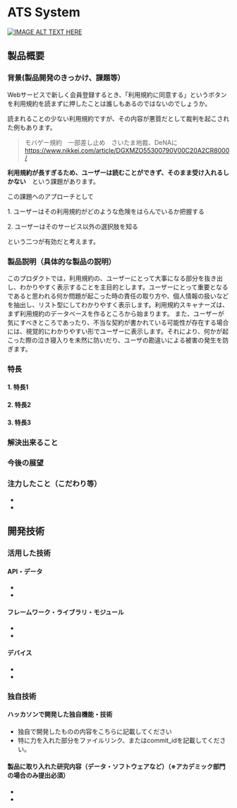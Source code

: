 # ATS System

[![IMAGE ALT TEXT HERE](https://jphacks.com/wp-content/uploads/2023/07/JPHACKS2023_ogp.png)](https://www.youtube.com/watch?v=yYRQEdfGjEg)

## 製品概要
### 背景(製品開発のきっかけ、課題等）

Webサービスで新しく会員登録するとき、「利用規約に同意する」というボタンを利用規約を読まずに押したことは誰しもあるのではないのでしょうか。

読まれることの少ない利用規約ですが、その内容が悪質だとして裁判を起こされた例もあります。

>モバゲー規約　一部差し止め　さいたま地裁、DeNAに
>https://www.nikkei.com/article/DGXMZO55300790V00C20A2CR8000/

**利用規約が長すぎるため、ユーザーは読むことができず、そのまま受け入れるしかない**　という課題があります。

この課題へのアプローチとして

1\. ユーザーはその利用規約がどのような危険をはらんでいるか把握する

2\. ユーザーはそのサービス以外の選択肢を知る

という二つが有効だと考えます。

### 製品説明（具体的な製品の説明）
このプロダクトでは，利用規約の、ユーザーにとって大事になる部分を抜き出し、わかりやすく表示することを主目的とします。ユーザーにとって重要となるであると思われる何か問題が起こった時の責任の取り方や、個人情報の扱いなどを抽出し、リスト型にしてわかりやすく表示します。利用規約スキャナーズは、まず利用規約のデータベースを作るところから始まります。
また、ユーザーが気にすべきところであったり、不当な契約が書かれている可能性が存在する場合には、視覚的にわかりやすい形でユーザーに表示します。それにより、何かが起こった際の泣き寝入りを未然に防いだり、ユーザの勘違いによる被害の発生を防ぎます。

### 特長
#### 1. 特長1
#### 2. 特長2
#### 3. 特長3

### 解決出来ること
### 今後の展望
### 注力したこと（こだわり等）
* 
* 

## 開発技術
### 活用した技術
#### API・データ
* 
* 

#### フレームワーク・ライブラリ・モジュール
* 
* 

#### デバイス
* 
* 

### 独自技術
#### ハッカソンで開発した独自機能・技術
* 独自で開発したものの内容をこちらに記載してください
* 特に力を入れた部分をファイルリンク、またはcommit_idを記載してください。

#### 製品に取り入れた研究内容（データ・ソフトウェアなど）（※アカデミック部門の場合のみ提出必須）
* 
* 

